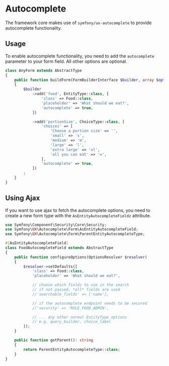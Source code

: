 # Autocomplete

The framework core makes use of `symfony/ux-autocomplete` to provide autocomplete functionality.

## Usage

To enable autocomplete functionality, you need to add the `autocomplete` parameter to your form field. All other options
are optional.

```php
class AnyForm extends AbstractType
{
    public function buildForm(FormBuilderInterface $builder, array $options): void
    {
        $builder
            ->add('food', EntityType::class, [
                'class' => Food::class,
                'placeholder' => 'What should we eat?',
                'autocomplete' => true,
            ])

            ->add('portionSize', ChoiceType::class, [
                'choices' => [
                    'Choose a portion size' => '',
                    'small' => 's',
                    'medium' => 'm',
                    'large' => 'l',
                    'extra large' => 'xl',
                    'all you can eat' => '∞',
                ],
                'autocomplete' => true,
            ])
        ;
    }
}
```

## Using Ajax

If you want to use ajax to fetch the autocomplete options, you need to create a new form type with the
`AsEntityAutocompleteFieldz` attribute.

```php
use Symfony\Component\Security\Core\Security;
use Symfony\UX\Autocomplete\Form\AsEntityAutocompleteField;
use Symfony\UX\Autocomplete\Form\ParentEntityAutocompleteType;

#[AsEntityAutocompleteField]
class FoodAutocompleteField extends AbstractType
{
    public function configureOptions(OptionsResolver $resolver)
    {
        $resolver->setDefaults([
            'class' => Food::class,
            'placeholder' => 'What should we eat?',

            // choose which fields to use in the search
            // if not passed, *all* fields are used
            //'searchable_fields' => ['name'],

            // if the autocomplete endpoint needs to be secured
            //'security' => 'ROLE_FOOD_ADMIN',

            // ... any other normal EntityType options
            // e.g. query_builder, choice_label
        ]);
    }

    public function getParent(): string
    {
        return ParentEntityAutocompleteType::class;
    }
}
```
